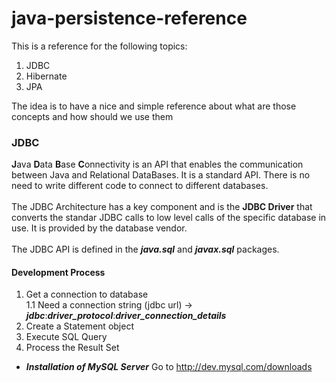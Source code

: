 # java-persistence-reference

This is a reference for the following topics:
1. JDBC
2. Hibernate
3. JPA

The idea is to have a nice and simple reference about what are those concepts and how should we use them

### **JDBC** 

**J**ava **D**ata **B**ase **C**onnectivity is an API that enables the communication between Java and Relational DataBases. It is a standard API. There is no need to write different code to connect to different databases.<br /><br />
The JDBC Architecture has a key component and is the **JDBC Driver** that converts the standar JDBC calls to low level calls of the specific database in use. It is provided by the database vendor.<br /><br />
The JDBC API is defined in the ***java.sql*** and ***javax.sql*** packages.

#### Development Process
1. Get a connection to database<br/>
1.1 Need a connection string  (jdbc url) -> ***jdbc***:***driver_protocol***:***driver_connection_details***
2. Create a Statement object
3. Execute SQL Query
4. Process the Result Set

* ***Installation of MySQL Server*** 
Go to http://dev.mysql.com/downloads 



